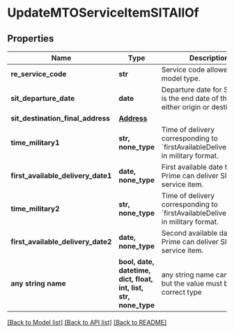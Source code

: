 # UpdateMTOServiceItemSITAllOf


## Properties
Name | Type | Description | Notes
------------ | ------------- | ------------- | -------------
**re_service_code** | **str** | Service code allowed for this model type. | [optional] 
**sit_departure_date** | **date** | Departure date for SIT. This is the end date of the SIT at either origin or destination. | [optional] 
**sit_destination_final_address** | [**Address**](Address.md) |  | [optional] 
**time_military1** | **str, none_type** | Time of delivery corresponding to &#x60;firstAvailableDeliveryDate1&#x60;, in military format. | [optional] 
**first_available_delivery_date1** | **date, none_type** | First available date that Prime can deliver SIT service item. | [optional] 
**time_military2** | **str, none_type** | Time of delivery corresponding to &#x60;firstAvailableDeliveryDate2&#x60;, in military format. | [optional] 
**first_available_delivery_date2** | **date, none_type** | Second available date that Prime can deliver SIT service item. | [optional] 
**any string name** | **bool, date, datetime, dict, float, int, list, str, none_type** | any string name can be used but the value must be the correct type | [optional]

[[Back to Model list]](../README.md#documentation-for-models) [[Back to API list]](../README.md#documentation-for-api-endpoints) [[Back to README]](../README.md)


